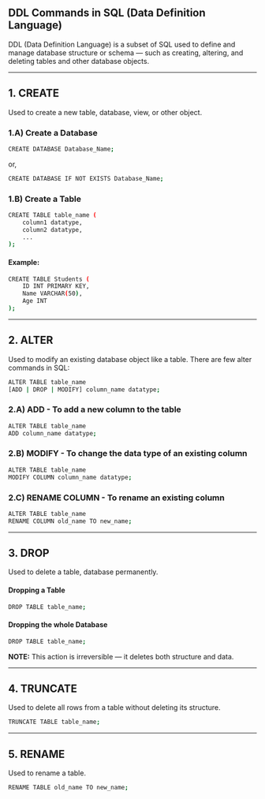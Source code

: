 ## DDL Commands in SQL (Data Definition Language)
DDL (Data Definition Language) is a subset of SQL used to define and manage database structure or schema — such as creating, altering, and deleting tables and other database objects.

---

## 1. CREATE
Used to create a new table, database, view, or other object.

### 1.A) Create a Database
```bash
CREATE DATABASE Database_Name;
```
or, 

```bash
CREATE DATABASE IF NOT EXISTS Database_Name;
```

### 1.B) Create a Table
```bash
CREATE TABLE table_name (
    column1 datatype,
    column2 datatype,
    ...
);
```
#### Example:
```bash
CREATE TABLE Students (
    ID INT PRIMARY KEY,
    Name VARCHAR(50),
    Age INT
);
```

---

##  2. ALTER
Used to modify an existing database object like a table.
There are few alter commands in SQL:

```bash
ALTER TABLE table_name
[ADD | DROP | MODIFY] column_name datatype;
```
### 2.A) ADD - To add a new column to the table
```bash
ALTER TABLE table_name
ADD column_name datatype;
```

### 2.B) MODIFY - To change the data type of an existing column
```bash
ALTER TABLE table_name
MODIFY COLUMN column_name datatype;
```

### 2.C) RENAME COLUMN - To rename an existing column
```bash
ALTER TABLE table_name
RENAME COLUMN old_name TO new_name;
```

---

## 3. DROP
Used to delete a table, database permanently.
#### Dropping a Table
```bash
DROP TABLE table_name;
```

#### Dropping the whole Database
```bash
DROP TABLE table_name;
```

**NOTE:** This action is irreversible — it deletes both structure and data.

---

## 4. TRUNCATE
Used to delete all rows from a table without deleting its structure.
```bash
TRUNCATE TABLE table_name;
```

---

## 5. RENAME
Used to rename a table.
```bash
RENAME TABLE old_name TO new_name;
```


